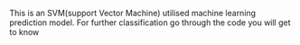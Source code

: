 This is an SVM(support Vector Machine) utilised machine learning prediction model. For further classification go through the code you will get to know